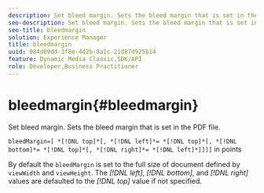 ```yaml
---
description: Set bleed margin. Sets the bleed margin that is set in the PDF file.
seo-description: Set bleed margin. Sets the bleed margin that is set in the PDF file.
seo-title: bleedmargin
solution: Experience Manager
title: bleedmargin
uuid: 084d09dd-3f8e-4d2b-8a1c-21d87d925b14
feature: Dynamic Media Classic,SDK/API
role: Developer,Business Practitioner
---
```


# bleedmargin{#bleedmargin}

Set bleed margin. Sets the bleed margin that is set in the PDF file.

 `bleedMargin=[ *[!DNL top]*[, *[!DNL left]*= *[!DNL top]*[, *[!DNL bottom]*= *[!DNL top]*[, *[!DNL right]*= *[!DNL left]*]]]]` in points

By default the `bleedMargin` is set to the full size of document defined by `viewWidth` and `viewHeight`. The *[!DNL left]*, *[!DNL bottom]*, and *[!DNL right]* values are defaulted to the *[!DNL top]* value if not specified. 
